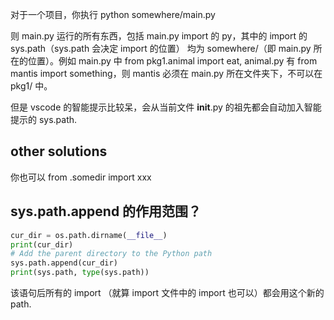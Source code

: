 对于一个项目，你执行 python somewhere/main.py

则 main.py 运行的所有东西，包括 main.py import 的 py，其中的 import 的 sys.path（sys.path 会决定 import 的位置） 均为 somewhere/（即 main.py 所在的位置）。例如 main.py 中 from pkg1.animal import eat, animal.py 有 from mantis import something，则 mantis 必须在 main.py 所在文件夹下，不可以在 pkg1/ 中。

但是 vscode 的智能提示比较呆，会从当前文件 __init__.py 的祖先都会自动加入智能提示的 sys.path.

## other solutions

你也可以 from .somedir import xxx

## sys.path.append 的作用范围？

```py
cur_dir = os.path.dirname(__file__)
print(cur_dir)
# Add the parent directory to the Python path
sys.path.append(cur_dir)
print(sys.path, type(sys.path))
```

该语句后所有的 import （就算 import 文件中的 import 也可以）都会用这个新的 path.


